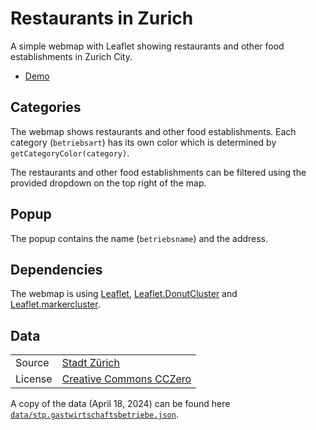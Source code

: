 # Restaurants in Zurich

A simple webmap with Leaflet showing restaurants and other food establishments in Zurich City.

- [Demo](https://moosetraveller.github.io/restaurants)

## Categories

The webmap shows restaurants and other food establishments. Each category (`betriebsart`) has its own color which is determined by `getCategoryColor(category)`.

The restaurants and other food establishments can be filtered using the provided dropdown on the top right of the map.

## Popup

The popup contains the name (`betriebsname`) and the address.

## Dependencies

The webmap is using [Leaflet](https://leafletjs.com), [Leaflet.DonutCluster](https://github.com/kalisio/Leaflet.DonutCluster) and [Leaflet.markercluster](https://github.com/Leaflet/Leaflet.markercluster).

## Data
| | |
|----|---|
| Source | [Stadt Zürich](https://data.stadt-zuerich.ch/dataset/geo_gastwirtschaftsbetriebe) |
| License | [Creative Commons CCZero](http://opendefinition.org/licenses/cc-zero/) |

A copy of the data (April 18, 2024) can be found here [`data/stp.gastwirtschaftsbetriebe.json`](/data/stp.gastwirtschaftsbetriebe.json).